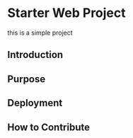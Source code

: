 # Starter Web Project

this is a simple project

## Introduction

## Purpose

## Deployment

## How to Contribute

